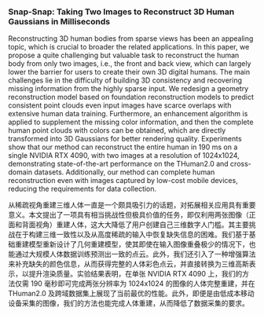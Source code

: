 ### Snap-Snap: Taking Two Images to Reconstruct 3D Human Gaussians in Milliseconds

Reconstructing 3D human bodies from sparse views has been an appealing topic, which is crucial to broader the related applications. In this paper, we propose a quite challenging but valuable task to reconstruct the human body from only two images, i.e., the front and back view, which can largely lower the barrier for users to create their own 3D digital humans. The main challenges lie in the difficulty of building 3D consistency and recovering missing information from the highly sparse input. We redesign a geometry reconstruction model based on foundation reconstruction models to predict consistent point clouds even input images have scarce overlaps with extensive human data training. Furthermore, an enhancement algorithm is applied to supplement the missing color information, and then the complete human point clouds with colors can be obtained, which are directly transformed into 3D Gaussians for better rendering quality. Experiments show that our method can reconstruct the entire human in 190 ms on a single NVIDIA RTX 4090, with two images at a resolution of 1024x1024, demonstrating state-of-the-art performance on the THuman2.0 and cross-domain datasets. Additionally, our method can complete human reconstruction even with images captured by low-cost mobile devices, reducing the requirements for data collection.

从稀疏视角重建三维人体一直是一个颇具吸引力的话题，对拓展相关应用具有重要意义。本文提出了一项具有相当挑战性但极具价值的任务，即仅利用两张图像（正面和背面视角）重建人体，这大大降低了用户创建自己三维数字人门槛。其主要挑战在于构建三维一致性以及从高度稀疏的输入中恢复缺失信息的困难。我们基于基础重建模型重新设计了几何重建模型，使其即使在输入图像重叠极少的情况下，也能通过大规模人体数据训练预测出一致的点云。此外，我们还引入了一种增强算法来补充缺失的颜色信息，从而获得完整的人体彩色点云，并直接转换为三维高斯表示，以提升渲染质量。实验结果表明，在单张 NVIDIA RTX 4090 上，我们的方法仅需 190 毫秒即可完成两张分辨率为 1024x1024 的图像的人体完整重建，并在 THuman2.0 及跨域数据集上展现了当前最优的性能。此外，即便是由低成本移动设备采集的图像，我们的方法也能完成人体重建，从而降低了数据采集的要求。
